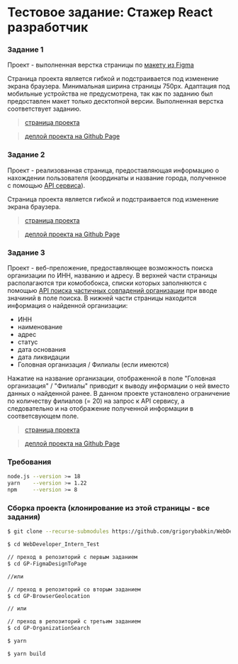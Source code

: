 # Тестовое задание: Стажер React разработчик

### Задание 1

Проект - выполненная верстка страницы по [макету из Figma](https://www.figma.com/file/Ws3wFnGWBYw5OjhNv4K2Kk/ITMO?node-id=0%3A1&t=EpECoYI0GXfcBuQF-0)

Страница проекта является гибкой и подстраивается под изменение экрана браузера. Минимальная ширина страницы 750px. Адаптация под мобильные устройства 
не предусмотрена, так как по заданию был предоставлен макет только десктопной версии. Выполненная верстка соответствует заданию.

> [страница проекта](https://github.com/grigorybabkin/GP-FigmaDesignToPage)

> [деплой проекта на Github Page](https://grigorybabkin.github.io/GP-FigmaDesignToPage/)



### Задание 2

Проект - реализованная страница, предоставляющая информацию о нахождении пользователя (координаты и название города, полученное с помощью 
[API сервиса](https://dadata.ru/api/geolocate/)).

Страница проекта является гибкой и подстраивается под изменение экрана браузера.

> [страница проекта](https://github.com/grigorybabkin/GP-BrowserGeolocation)

> [деплой проекта на Github Page](https://grigorybabkin.github.io/GP-BrowserGeolocation/)



### Задание 3

Проект - веб-преложение, предоставляющее возможность поиска организации по ИНН, названию и адресу. В верхней части страницы располагаются три комобобокса, 
списки которых заполняются с помощью [API поиска частичных совпадений организации](https://dadata.ru/suggestions) при вводе значиний в поле поиска.
В нижней части страницы находится информация о найденной организации: 
  -	ИНН
  -	наименование
  -	адрес
  -	статус
  -	дата основания
  -	дата ликвидации
  - Головная организация / Филиалы (если имеются)
  
Нажатие на название организации, отображенной в поле "Головная организация" / "Филиалы" приводит к выводу информации о ней вместо данных о найденной ранее.
В данном проекте установлено ограничение по количеству филиалов (= 20) на запрос к API сервису, а следовательно и на отображение полученной информации в 
соответсвующем поле.

> [страница проекта](https://github.com/grigorybabkin/GP-OrganizationSearch)

> [деплой проекта на Github Page](https://grigorybabkin.github.io/GP-OrganizationSearch/)



### Требования
```bash
node.js --version >= 18
yarn    --version >= 1.22
npm     --version >= 8
```

### Сборка проекта (клонирование из этой страницы - все задания)

```bash
$ git clone --recurse-submodules https://github.com/grigorybabkin/WebDeveloper_Intern_Test.git
```
```bash
$ cd WebDeveloper_Intern_Test
```
```bash
// преход в репозиторий с первым заданием
$ cd GP-FigmaDesignToPage

//или

// преход в репозиторий со вторым заданием
$ cd GP-BrowserGeolocation

// или

// преход в репозиторий с третьим заданием
$ cd GP-OrganizationSearch
```
```bash
$ yarn
```
```bash
$ yarn build
```
